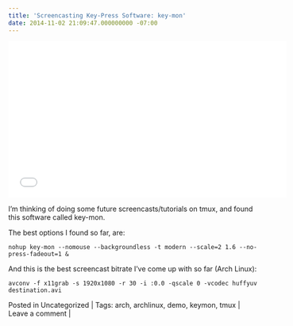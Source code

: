 ```yaml
---
title: 'Screencasting Key-Press Software: key-mon'
date: 2014-11-02 21:09:47.000000000 -07:00
---
```

<iframe width="560" height="315" src="//www.youtube.com/embed/-z8TQsFYkOY" frameborder="0" allowfullscreen></iframe>

I’m thinking of doing some future screencasts/tutorials on tmux, and found this software called key-mon.

The best options I found so far, are:

`nohup key-mon --nomouse --backgroundless -t modern --scale=2 1.6 --no-press-fadeout=1 &`

And this is the best screencast bitrate I’ve come up with so far (Arch Linux):

`avconv -f x11grab -s 1920x1080 -r 30 -i :0.0 -qscale 0 -vcodec huffyuv destination.avi`

Posted in Uncategorized	| Tags: arch, archlinux, demo, keymon, tmux	| Leave a comment |
